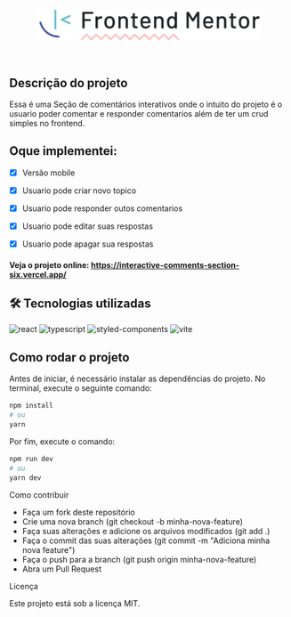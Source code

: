 <br/>
<div align="center">

  <img src="./preview/logo.svg" width="400" alt="Seção de comentários interativos">

<br/></div>


## Descrição do projeto

Essa é uma Seção de comentários interativos onde o intuito do projeto é o usuario poder comentar e responder comentarios além de ter um crud simples no frontend. 

## Oque implementei:
- [x] Versão mobile
- [x] Usuario pode criar novo topico
- [x] Usuario pode responder outos comentarios
- [x] Usuario pode editar suas respostas
- [x] Usuario pode apagar sua respostas


#### Veja o projeto online: https://interactive-comments-section-six.vercel.app/


## 🛠 Tecnologias utilizadas

![react][react] ![typescript][typescript] ![styled-components][styled-components] ![vite][vite]

[react]: https://img.shields.io/badge/react-1E4174?style=for-the-badge&logo=react&logoColor=white

[styled-components]: https://img.shields.io/badge/Styled_Components-1E4174?style=for-the-badge&logo=styledcomponents&logoColor=white

[typescript]: https://img.shields.io/badge/typescript-1E4174?style=for-the-badge&logo=typescript&logoColor=white

[vite]: https://img.shields.io/badge/vite-1E4174?style=for-the-badge&logo=vite&logoColor=white



## Como rodar o projeto

Antes de iniciar, é necessário instalar as dependências do projeto. No terminal, execute o seguinte comando:

```bash
npm install
# ou
yarn
```

Por fim, execute o comando:

```bash
npm run dev
# ou
yarn dev
```

Como contribuir

- Faça um fork deste repositório
- Crie uma nova branch (git checkout -b minha-nova-feature)
- Faça suas alterações e adicione os arquivos modificados (git add .)
- Faça o commit das suas alterações (git commit -m "Adiciona minha nova feature")
- Faça o push para a branch (git push origin minha-nova-feature)
- Abra um Pull Request

Licença

Este projeto está sob a licença MIT.

